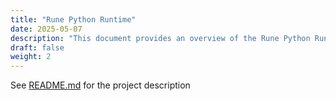 ```yaml
---
title: "Rune Python Runtime"
date: 2025-05-07
description: "This document provides an overview of the Rune Python Runtime"
draft: false
weight: 2
---
```


See [README.md](../README.md) for the project description
